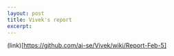 ```yaml
---
layout: post
title: Vivek's report
excerpt: 
---
```


(link)[https://github.com/ai-se/Vivek/wiki/Report-Feb-5]

